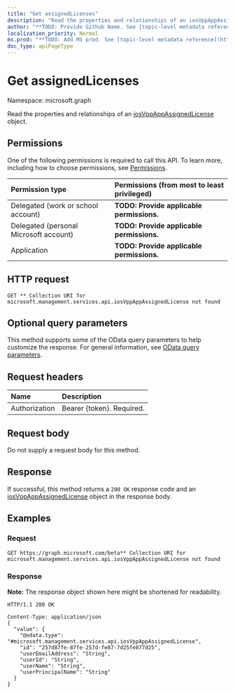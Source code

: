 ```yaml
---
title: "Get assignedLicenses"
description: "Read the properties and relationships of an iosVppAppAssignedLicense object."
author: "**TODO: Provide Github Name. See [topic-level metadata reference](https://msgo.azurewebsites.net/add/document/guidelines/metadata.html#topic-level-metadata)**"
localization_priority: Normal
ms.prod: "**TODO: Add MS prod. See [topic-level metadata reference](https://msgo.azurewebsites.net/add/document/guidelines/metadata.html#topic-level-metadata)**"
doc_type: apiPageType
---
```


# Get assignedLicenses
Namespace: microsoft.graph

Read the properties and relationships of an [iosVppAppAssignedLicense](../resources/iosvppappassignedlicense.md) object.

## Permissions
One of the following permissions is required to call this API. To learn more, including how to choose permissions, see [Permissions](/graph/permissions-reference).

|Permission type|Permissions (from most to least privileged)|
|:---|:---|
|Delegated (work or school account)|**TODO: Provide applicable permissions.**|
|Delegated (personal Microsoft account)|**TODO: Provide applicable permissions.**|
|Application|**TODO: Provide applicable permissions.**|

## HTTP request

<!-- {
  "blockType": "ignored"
}
-->
``` http
GET ** Collection URI for microsoft.management.services.api.iosVppAppAssignedLicense not found
```

## Optional query parameters
This method supports some of the OData query parameters to help customize the response. For general information, see [OData query parameters](/graph/query-parameters).

## Request headers
|Name|Description|
|:---|:---|
|Authorization|Bearer {token}. Required.|

## Request body
Do not supply a request body for this method.

## Response

If successful, this method returns a `200 OK` response code and an [iosVppAppAssignedLicense](../resources/iosvppappassignedlicense.md) object in the response body.

## Examples

### Request
<!-- {
  "blockType": "request",
  "name": "get_iosvppappassignedlicense"
}
-->
``` http
GET https://graph.microsoft.com/beta** Collection URI for microsoft.management.services.api.iosVppAppAssignedLicense not found
```


### Response
**Note:** The response object shown here might be shortened for readability.
<!-- {
  "blockType": "response",
  "truncated": true,
  "@odata.type": "microsoft.management.services.api.iosVppAppAssignedLicense"
}
-->
``` http
HTTP/1.1 200 OK

Content-Type: application/json
{
  "value": {
    "@odata.type": "#microsoft.management.services.api.iosVppAppAssignedLicense",
    "id": "257d87fe-87fe-257d-fe87-7d25fe877d25",
    "userEmailAddress": "String",
    "userId": "String",
    "userName": "String",
    "userPrincipalName": "String"
  }
}
```

